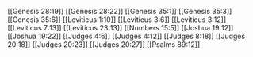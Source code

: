 [[Genesis 28:19]]
[[Genesis 28:22]]
[[Genesis 35:1]]
[[Genesis 35:3]]
[[Genesis 35:6]]
[[Leviticus 1:10]]
[[Leviticus 3:6]]
[[Leviticus 3:12]]
[[Leviticus 7:13]]
[[Leviticus 23:13]]
[[Numbers 15:5]]
[[Joshua 19:12]]
[[Joshua 19:22]]
[[Judges 4:6]]
[[Judges 4:12]]
[[Judges 8:18]]
[[Judges 20:18]]
[[Judges 20:23]]
[[Judges 20:27]]
[[Psalms 89:12]]
